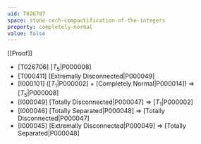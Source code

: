 ```yaml
---
uid: T026707
space: stone-cech-compactification-of-the-integers
property: completely-normal
value: false
---
```

[[Proof]]

* [T026706] [$T_5$|P000008]
* [T000411] [Extremally Disconnected|P000049]
* [I000101] ([$T_1$|P000002] + [Completely Normal|P000014]) => [$T_5$|P000008]
* [I000049] [Totally Disconnected|P000047] => [$T_1$|P000002]
* [I000046] [Totally Separated|P000048] => [Totally Disconnected|P000047]
* [I000045] [Extremally Disconnected|P000049] => [Totally Separated|P000048]

